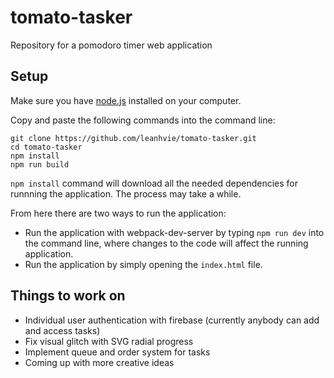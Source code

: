 # tomato-tasker
Repository for a pomodoro timer web application

## Setup

Make sure you have [node.js](https://nodejs.org/en/) installed on your computer.

Copy and paste the following commands into the command line:

```
git clone https://github.com/leanhvie/tomato-tasker.git
cd tomato-tasker
npm install
npm run build
```
`npm install` command will download all the needed dependencies for runnning the application. The process may take a while.

From here there are two ways to run the application:
* Run the application with webpack-dev-server by typing `npm run dev` into the command line, where changes to the code will affect the running application.
* Run the application by simply opening the `index.html` file.

## Things to work on
* Individual user authentication with firebase (currently anybody can add and access tasks)
* Fix visual glitch with SVG radial progress
* Implement queue and order system for tasks
* Coming up with more creative ideas
